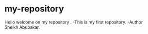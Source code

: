 # my-repository
Hello welcome on my repository .
-This is my first repository.
-Author Sheikh Abubakar.

